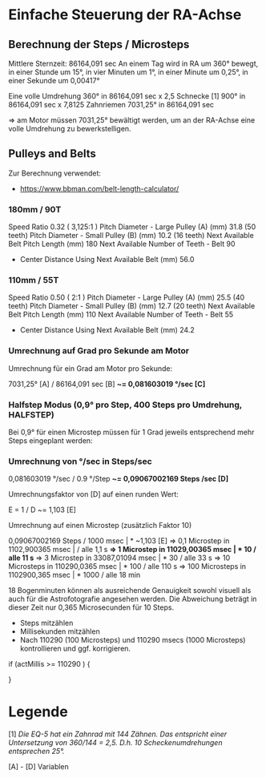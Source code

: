 
# Einfache Steuerung der RA-Achse

## Berechnung der Steps / Microsteps 

Mittlere Sternzeit: 86164,091 sec
An einem Tag wird in RA um 360° bewegt, in einer Stunde um 15°, in vier Minuten um 1°, in einer Minute um 0,25°, in einer Sekunde um 0,00417°

Eine volle Umdrehung	 360°		in		86164,091 sec
x 2,5    Schnecke [1]	 900°		in		86164,091 sec 
x 7,8125 Zahnriemen		7031,25°	in		86164,091 sec

=> am Motor müssen 7031,25° bewältigt werden, um an der RA-Achse eine volle Umdrehung zu bewerkstelligen.


## Pulleys and Belts

Zur Berechnung verwendet:
* https://www.bbman.com/belt-length-calculator/

### 180mm / 90T
Speed Ratio 0.32 ( 3,125:1 )
Pitch Diameter - Large Pulley (A) (mm)  31.8 (50 teeth)
Pitch Diameter - Small Pulley (B) (mm)  10.2 (16 teeth)
Next Available Belt Pitch Length (mm)   180
Next Available Number of Teeth - Belt   90

* Center Distance Using Next Available Belt (mm)    56.0

### 110mm / 55T
Speed Ratio 0.50 ( 2:1 )
Pitch Diameter - Large Pulley (A) (mm)  25.5 (40 teeth)
Pitch Diameter - Small Pulley (B) (mm)  12.7 (20 teeth)
Next Available Belt Pitch Length (mm)   110
Next Available Number of Teeth - Belt   55

* Center Distance Using Next Available Belt (mm)    24.2

### Umrechnung auf Grad pro Sekunde am Motor

Umrechnung für ein Grad am Motor pro Sekunde:

7031,25° [A] / 86164,091 sec [B]
__~= 0,081603019 °/sec [C]__ 


### Halfstep Modus (0,9° pro Step, 400 Steps pro Umdrehung, HALFSTEP)

Bei 0,9° für einen Microstep müssen für 1 Grad  jeweils entsprechend mehr Steps eingeplant werden:

### Umrechnung von °/sec in Steps/sec

0,081603019 °/sec  /  0.9 °/Step
__~= 0,09067002169 Steps /sec [D]__

Umrechnungsfaktor von [D] auf einen runden Wert:

E = 1 / D ~= 1,103 [E]

Umrechnung auf einen Microstep (zusätzlich Faktor 10)

0,09067002169 Steps / 1000 msec             | * ~1,103 [E]
=> 0,1  Microstep in     1102,900365 msec   |          / alle  1,1 s
__=> 1    Microstep in  11029,00365  msec   | * 10     / alle  11 s__
=> 3    Microstep in    33087,01094  msec   | * 30     / alle  33 s 
=> 10   Microsteps in  110290,0365   msec   | * 100    / alle 110 s
=> 100  Microsteps in 1102900,365    msec   | * 1000   / alle 18 min

18 Bogenminuten können als ausreichende Genauigkeit sowohl visuell als auch für die Astrofotografie angesehen werden. Die Abweichung beträgt in dieser Zeit nur 0,365 Microsecunden für 10 Steps.

- Steps mitzählen
- Millisekunden mitzählen
- Nach 110290 (100 Microsteps) und 110290 msecs (1000 Microsteps) kontrollieren und ggf. korrigieren.

if (actMillis >= 110290 ) {

}

# Legende

[1] 
*Die EQ-5 hat ein Zahnrad mit 144 Zähnen. Das entspricht*
*einer Untersetzung von 360/144 = 2,5. D.h. 10 Scheckenumdrehungen*
*entsprechen 25°.*

[A] - [D]
Variablen


